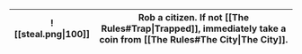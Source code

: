 
|![[steal.png\|100]]|Rob a citizen. If not [[The Rules#Trap\|Trapped]], immediately take a coin from [[The Rules#The City\|The City]].|
|-|-|

